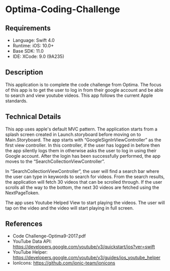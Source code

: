 # Optima-Coding-Challenge

## Requirements
- Language: Swift 4.0
- Runtime: iOS: 10.0+
- Base SDK: 11.0
- IDE: XCode: 9.0 (9A235)

## Description
This application is to complete the code challenge from Optima. The focus of this app is to get the user to log in from their google account and be able to search and view youtube videos. This app follows the current Apple standards.

## Technical Details
This app uses apple's default MVC pattern. The application starts from a splash screen created in Launch.storyboard before moving on to Main.Storyboard. The app starts with “GoogleSignInViewController” as the first view controller. In this controller, if the user has logged in before then the app silently logs them in otherwise asks the user to log in using their Google account. After the login has been successfully performed, the app moves to the “SearchCollectionViewController”.

In “SearchCollectionViewController”, the user will find a search bar where the user can type in keywords to search for videos. From the search results, the application will fetch 30 videos that can be scrolled through. If the user scrolls all the way to the bottom, the next 30 videos are fetched using the NextPageToken. 

The app uses Youtube Helped View to start playing the videos. The user will tap on the video and the video will start playing in full screen.

## References
- Code Challenge-Optima9-2017.pdf
- YouTube Data API: https://developers.google.com/youtube/v3/quickstart/ios?ver=swift
- YouTube Helper: https://developers.google.com/youtube/v3/guides/ios_youtube_helper
- IonIcons: https://github.com/ionic-team/ionicons
